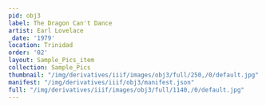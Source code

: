 ```yaml
---
pid: obj3
label: The Dragon Can't Dance
artist: Earl Lovelace
_date: '1979'
location: Trinidad
order: '02'
layout: Sample_Pics_item
collection: Sample_Pics
thumbnail: "/img/derivatives/iiif/images/obj3/full/250,/0/default.jpg"
manifest: "/img/derivatives/iiif/obj3/manifest.json"
full: "/img/derivatives/iiif/images/obj3/full/1140,/0/default.jpg"
---
```

